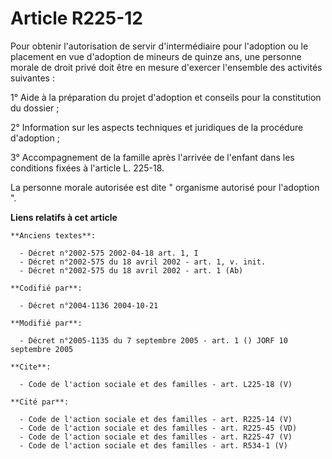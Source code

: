 # Article R225-12

Pour obtenir l'autorisation de servir d'intermédiaire pour l'adoption ou le placement en vue d'adoption de mineurs de quinze
ans, une personne morale de droit privé doit être en mesure d'exercer l'ensemble des activités suivantes : 

1° Aide à la préparation du projet d'adoption et conseils pour la constitution du dossier ; 

2° Information sur les aspects techniques et juridiques de la procédure d'adoption ; 

3° Accompagnement de la famille après l'arrivée de l'enfant dans les conditions fixées à l'article L. 225-18. 

La personne morale autorisée est dite " organisme autorisé pour l'adoption ".

**Liens relatifs à cet article**

	**Anciens textes**:

	  - Décret n°2002-575 2002-04-18 art. 1, I
	  - Décret n°2002-575 du 18 avril 2002 - art. 1, v. init.
	  - Décret n°2002-575 du 18 avril 2002 - art. 1 (Ab)

	**Codifié par**:

	  - Décret n°2004-1136 2004-10-21

	**Modifié par**:

	  - Décret n°2005-1135 du 7 septembre 2005 - art. 1 () JORF 10 septembre 2005

	**Cite**:

	  - Code de l'action sociale et des familles - art. L225-18 (V)

	**Cité par**:

	  - Code de l'action sociale et des familles - art. R225-14 (V)
	  - Code de l'action sociale et des familles - art. R225-45 (VD)
	  - Code de l'action sociale et des familles - art. R225-47 (V)
	  - Code de l'action sociale et des familles - art. R534-1 (V)
